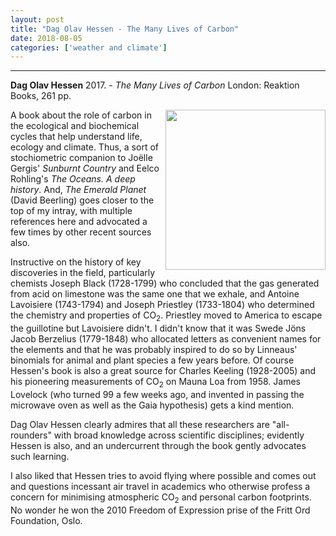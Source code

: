 ```yaml
---
layout: post
title: "Dag Olav Hessen - The Many Lives of Carbon"
date: 2018-08-05
categories: ['weather and climate']
---
```



***
<b>Dag Olav Hessen</b> 2017. - _The Many Lives of Carbon_  London: Reaktion Books, 261 pp. 

<img align="right" width="256" src="http://www.reaktionbooks.co.uk/localjackets/m/9781780238517.jpg" alt="">

A book about the role of carbon in the ecological and biochemical cycles that help understand life, ecology and climate.  Thus, a sort of stochiometric companion to Joëlle Gergis' _Sunburnt Country_ and Eelco Rohling's _The Oceans. A deep history_.  And, _The Emerald Planet_ (David Beerling) goes closer to the top of my intray, with multiple references here and  advocated a few times by other recent sources also. 

Instructive on the history of key discoveries in the field, particularly chemists Joseph Black (1728-1799) who concluded that the gas generated from acid on limestone was the same one that we exhale, and Antoine Lavoisiere (1743-1794) and Joseph Priestley (1733-1804) who determined the chemistry and properties of CO<sub>2</sub>.  Priestley moved to America to escape the guillotine but Lavoisiere didn't.  I didn't know that it was Swede Jöns Jacob Berzelius (1779-1848) who allocated letters as convenient names for the elements and that he was probably inspired to do so by Linneaus' binomials for  animal and plant species a few years before. Of course Hessen's book is also a great source for Charles Keeling (1928-2005) and his pioneering measurements of  CO<sub>2</sub> on Mauna Loa from 1958.  James Lovelock (who turned 99 a few weeks ago, and invented in passing the microwave oven as well as the Gaia hypothesis) gets a kind mention.

Dag Olav Hessen clearly admires that all these researchers are "all-rounders" with broad knowledge across scientific disciplines; evidently Hessen is also, and an undercurrent through the book gently advocates such learning.

I also liked that Hessen tries to avoid flying where possible and comes out and questions incessant air travel in academics who otherwise profess a concern for minimising atmospheric  CO<sub>2</sub> and personal carbon footprints.  No wonder he won the 2010 Freedom of Expression prise of the Fritt Ord Foundation, Oslo.    
